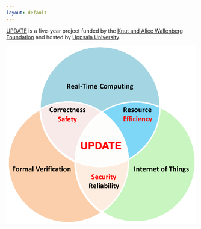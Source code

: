 ```yaml
---
layout: default
---
```


<a
href="https://kaw.wallenberg.org/nasta-generations-system-uppdatering-av-inbyggd-programvara">UPDATE</a>
is a five-year project funded by the <a
href="https://kaw.wallenberg.org/">Knut and Alice Wallenberg
Foundation</a> and hosted by <a href="https://www.it.uu.se">Uppsala
University</a>.

![UPDATE Areas](pics/areas.png)

<!--
<div class="home">

  <h1 class="page-heading">Posts</h1>

  <ul class="post-list">
    {% for post in site.posts %}
      <li>
        <span class="post-meta">{{ post.date | date: "%b %-d, %Y" }}</span>

        <h2>
          <a class="post-link" href="{{ post.url | prepend: site.baseurl }}">{{ post.title }}</a>
        </h2>
      </li>
    {% endfor %}
  </ul>

  <p class="rss-subscribe">subscribe <a href="{{ "/feed.xml" | prepend: site.baseurl }}">via RSS</a></p>

</div>
-->